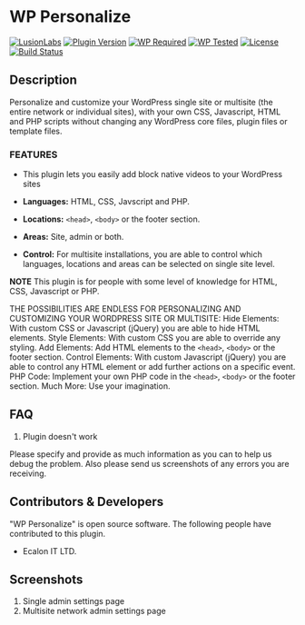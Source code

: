 # WP Personalize

[![LusionLabs](https://img.shields.io/badge/lusionlabs-wordpress%20plugin-black)](https://lusionlabs.com)
[![Plugin Version](https://img.shields.io/wordpress/plugin/v/wp-personalize)](https://wordpress.org/plugins/wp-personalize)
[![WP Required](https://img.shields.io/wordpress/plugin/wp-version/wp-personalize)](https://github.com/lusionlabs/wp-personalize/blob/master/readme.txt)
[![WP Tested](https://img.shields.io/wordpress/plugin/tested/wp-personalize)](https://wordpress.org/plugins/wp-personalize)
[![License](https://img.shields.io/github/license/lusionlabs/wp-personalize)](https://github.com/lusionlabs/wp-personalize/blob/master/LICENSE)
[![Build Status](https://img.shields.io/travis/lusionlabs/wp-personalize)](https://travis-ci.com/lusionlabs/wp-personalize)

## Description

Personalize and customize your WordPress single site or multisite (the entire network or individual sites), with your own CSS, Javascript, HTML and PHP scripts without changing any WordPress core files, plugin files or template files.

### FEATURES

* This plugin lets you easily add block native videos to your WordPress sites

* **Languages:** HTML, CSS, Javscript and PHP.
* **Locations:** `<head>`, `<body>` or the footer section.
* **Areas:** Site, admin or both.
* **Control:** For multisite installations, you are able to control which languages, locations and areas can be selected on single site level.

**NOTE**
This plugin is for people with some level of knowledge for HTML, CSS, Javascript or PHP.

THE POSSIBILITIES ARE ENDLESS FOR PERSONALIZING AND CUSTOMIZING YOUR WORDPRESS SITE OR MULTISITE:
Hide Elements: With custom CSS or Javascript (jQuery) you are able to hide HTML elements.
Style Elements: With custom CSS you are able to override any styling.
Add Elements: Add HTML elements to the `<head>`, `<body>` or the footer section.
Control Elements: With custom Javascript (jQuery) you are able to control any HTML element or add further actions on a specific event.
PHP Code: Implement your own PHP code in the `<head>`, `<body>` or the footer section.
Much More: Use your imagination.


## FAQ
1) Plugin doesn't work

Please specify and provide as much information as you can to help us debug the problem.
Also please send us screenshots of any errors you are receiving.

## Contributors & Developers

"WP Personalize" is open source software. The following people have contributed to this plugin.
* Ecalon IT LTD.

## Screenshots

1. Single admin settings page
2. Multisite network admin settings page